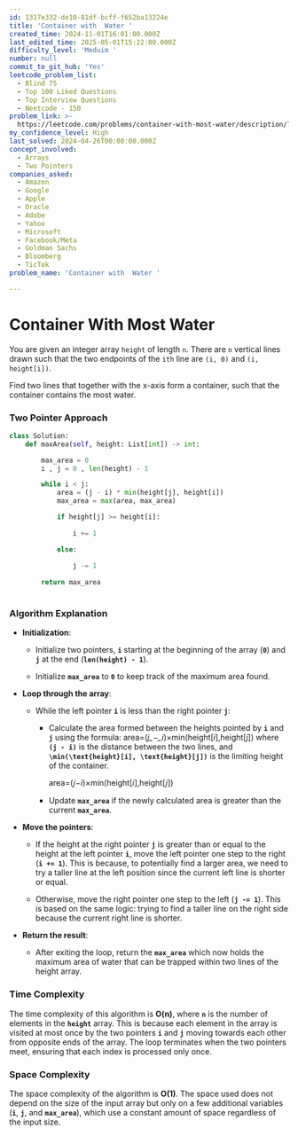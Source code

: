 ```yaml
---
id: 1317e332-de10-81df-bcff-f652ba13224e
title: 'Container with  Water '
created_time: 2024-11-01T16:01:00.000Z
last_edited_time: 2025-05-01T15:22:00.000Z
difficulty_level: 'Meduim '
number: null
commit_to_git_hub: 'Yes'
leetcode_problem_list:
  - Blind 75
  - Top 100 Liked Questions
  - Top Interview Questions
  - Neetcode - 150
problem_link: >-
  https://leetcode.com/problems/container-with-most-water/description/?source=submission-noac
my_confidence_level: High
last_solved: 2024-04-26T00:00:00.000Z
concept_involved:
  - Arrays
  - Two Pointers
companies_asked:
  - Amazon
  - Google
  - Apple
  - Oracle
  - Adobe
  - Yahoo
  - Microsoft
  - Facebook/Meta
  - Goldman Sachs
  - Bloomberg
  - TicTok
problem_name: 'Container with  Water '

---
```


# Container With Most Water

You are given an integer array `height` of length `n`. There are `n` vertical lines drawn such that the two endpoints of the `ith` line are `(i, 0)` and `(i, height[i])`.

Find two lines that together with the x-axis form a container, such that the container contains the most water.

### Two Pointer Approach

```python
class Solution:
    def maxArea(self, height: List[int]) -> int:

        max_area = 0 
        i , j = 0 , len(height) - 1

        while i < j: 
            area = (j - i) * min(height[j], height[i])
            max_area = max(area, max_area)

            if height[j] >= height[i]: 
                
                i += 1 

            else: 
                
                j -= 1
    
        return max_area 
        
```

### **Algorithm Explanation**

*   **Initialization**:

    *   Initialize two pointers, **`i`** starting at the beginning of the array (**`0`**) and **`j`** at the end (**`len(height) - 1`**).

    *   Initialize **`max_area`** to **`0`** to keep track of the maximum area found.

*   **Loop through the array**:

    *   While the left pointer **`i`** is less than the right pointer **`j`**:

        *   Calculate the area formed between the heights pointed by **`i`** and **`j`** using the formula:
            area=(*j\_−\_i*)×min(height\[*i*],height\[*j*])
            where **`(j - i)`** is the distance between the two lines, and **`\min(\text{height}[i], \text{height}[j])`** is the limiting height of the container.

            area=(𝑗−𝑖)×min⁡(height\[𝑖],height\[𝑗])

        *   Update **`max_area`** if the newly calculated area is greater than the current **`max_area`**.

*   **Move the pointers**:

    *   If the height at the right pointer **`j`** is greater than or equal to the height at the left pointer **`i`**, move the left pointer one step to the right (**`i += 1`**). This is because, to potentially find a larger area, we need to try a taller line at the left position since the current left line is shorter or equal.

    *   Otherwise, move the right pointer one step to the left (**`j -= 1`**). This is based on the same logic: trying to find a taller line on the right side because the current right line is shorter.

*   **Return the result**:

    *   After exiting the loop, return the **`max_area`** which now holds the maximum area of water that can be trapped within two lines of the height array.

### **Time Complexity**

The time complexity of this algorithm is **O(n)**, where **`n`** is the number of elements in the **`height`** array. This is because each element in the array is visited at most once by the two pointers **`i`** and **`j`** moving towards each other from opposite ends of the array. The loop terminates when the two pointers meet, ensuring that each index is processed only once.

### **Space Complexity**

The space complexity of the algorithm is **O(1)**. The space used does not depend on the size of the input array but only on a few additional variables (**`i`**, **`j`**, and **`max_area`**), which use a constant amount of space regardless of the input size.
